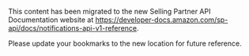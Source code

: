 This content has been migrated to the new Selling Partner API Documentation website at https://developer-docs.amazon.com/sp-api/docs/notifications-api-v1-reference.

Please update your bookmarks to the new location for future reference.

